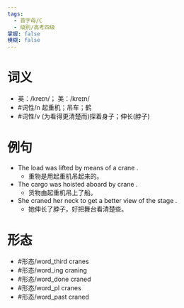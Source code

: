 ```yaml
---
tags:
  - 首字母/C
  - 级别/高考四级
掌握: false
模糊: false
---
```

# 词义
- 英：/kreɪn/； 美：/kreɪn/
- #词性/n  起重机；吊车；鹤
- #词性/v  (为看得更清楚而)探着身子；伸长(脖子)
# 例句
- The load was lifted by means of a crane .
	- 重物是用起重机吊起来的。
- The cargo was hoisted aboard by crane .
	- 货物由起重机吊上了船。
- She craned her neck to get a better view of the stage .
	- 她伸长了脖子，好把舞台看清楚些。
# 形态
- #形态/word_third cranes
- #形态/word_ing craning
- #形态/word_done craned
- #形态/word_pl cranes
- #形态/word_past craned
